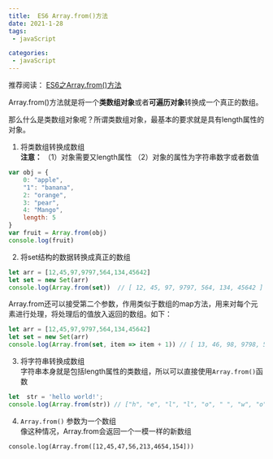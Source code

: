 ```yaml
---
title:  ES6 Array.from()方法
date: 2021-1-28
tags:
 - javaScript

categories: 
 - javaScript
---
```

<Boxx type="tip" />

推荐阅读： [ES6之Array.from()方法](https://www.cnblogs.com/jf-67/p/8440758.html)

Array.from()方法就是将一个**类数组对象**或者**可遍历对象**转换成一个真正的数组。

那么什么是类数组对象呢？所谓类数组对象，最基本的要求就是具有length属性的对象。

1. 将类数组转换成数组  
**注意：** （1）对象需要又length属性 （2）对象的属性为字符串数字或者数值

```js
var obj = {
    0: "apple",
    "1": "banana",
    2: "orange",
    3: "pear",
    4: "Mango",
    length: 5
}
var fruit = Array.from(obj)
console.log(fruit)
```

2. 将set结构的数据转换成真正的数组

```js
let arr = [12,45,97,9797,564,134,45642]
let set = new Set(arr)
console.log(Array.from(set))  // [ 12, 45, 97, 9797, 564, 134, 45642 ]
```
Array.from还可以接受第二个参数，作用类似于数组的map方法，用来对每个元素进行处理，将处理后的值放入返回的数组。如下：

```js
let arr = [12,45,97,9797,564,134,45642]
let set = new Set(arr)
console.log(Array.from(set, item => item + 1)) // [ 13, 46, 98, 9798, 565, 135, 45643 ]
```


3. 将字符串转换成数组       
字符串本身就是包括length属性的类数组，所以可以直接使用```Array.from()```函数  

```js
let  str = 'hello world!';
console.log(Array.from(str)) // ["h", "e", "l", "l", "o", " ", "w", "o", "r", "l", "d", "!"]
```

4. ```Array.from()``` 参数为一个数组      
像这种情况，Array.from会返回一个一模一样的新数组
```
console.log(Array.from([12,45,47,56,213,4654,154]))
```
